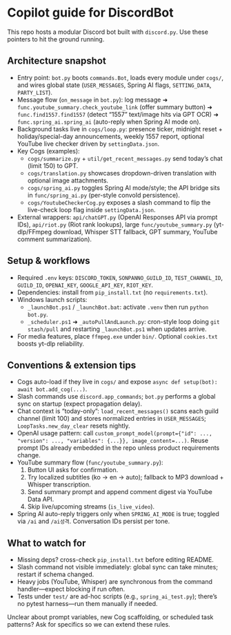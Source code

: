 # Copilot guide for DiscordBot

This repo hosts a modular Discord bot built with `discord.py`. Use these pointers to hit the ground running.

## Architecture snapshot

- Entry point: `bot.py` boots `commands.Bot`, loads every module under `cogs/`, and wires global state (`USER_MESSAGES`, Spring AI flags, `SETTING_DATA`, `PARTY_LIST`).
- Message flow (`on_message` in `bot.py`): log message ➜ `func.youtube_summary.check_youtube_link` (offer summary button) ➜ `func.find1557.find1557` (detect “1557” text/image hits via GPT OCR) ➜ `func.spring_ai.spring_ai` (auto-reply when Spring AI mode on).
- Background tasks live in `cogs/loop.py`: presence ticker, midnight reset + holiday/special-day announcements, weekly 1557 report, optional YouTube live checker driven by `settingData.json`.
- Key Cogs (examples):
  - `cogs/summarize.py` + `util/get_recent_messages.py` send today’s chat (limit 150) to GPT.
  - `cogs/translation.py` showcases dropdown-driven translation with optional image attachments.
  - `cogs/spring_ai.py` toggles Spring AI mode/style; the API bridge sits in `func/spring_ai.py` (per-style convoId persistence).
  - `cogs/YoutubeCheckerCog.py` exposes a slash command to flip the live-check loop flag inside `settingData.json`.
- External wrappers: `api/chatGPT.py` (OpenAI Responses API via prompt IDs), `api/riot.py` (Riot rank lookups), large `func/youtube_summary.py` (yt-dlp/FFmpeg download, Whisper STT fallback, GPT summary, YouTube comment summarization).

## Setup & workflows

- Required `.env` keys: `DISCORD_TOKEN`, `SONPANNO_GUILD_ID`, `TEST_CHANNEL_ID`, `GUILD_ID`, `OPENAI_KEY`, `GOOGLE_API_KEY`, `RIOT_KEY`.
- Dependencies: install from `pip_install.txt` (no `requirements.txt`).
- Windows launch scripts:
  - `_launchBot.ps1` / `_launchBot.bat`: activate `.venv` then run `python bot.py`.
  - `_scheduler.ps1` ➜ `_autoPullAndLaunch.py`: cron-style loop doing `git stash/pull` and restarting `_launchBot.ps1` when updates arrive.
- For media features, place `ffmpeg.exe` under `bin/`. Optional `cookies.txt` boosts yt-dlp reliability.

## Conventions & extension tips

- Cogs auto-load if they live in `cogs/` and expose `async def setup(bot): await bot.add_cog(...)`.
- Slash commands use `discord.app_commands`; `bot.py` performs a global sync on startup (expect propagation delay).
- Chat context is “today-only”: `load_recent_messages()` scans each guild channel (limit 100) and stores normalized entries in `USER_MESSAGES`; `LoopTasks.new_day_clear` resets nightly.
- OpenAI usage pattern: call `custom_prompt_model(prompt={"id": ..., "version": ..., "variables": {...}}, image_content=...)`. Reuse prompt IDs already embedded in the repo unless product requirements change.
- YouTube summary flow (`func/youtube_summary.py`):
  1. Button UI asks for confirmation.
  2. Try localized subtitles (ko → en → auto); fallback to MP3 download + Whisper transcription.
  3. Send summary prompt and append comment digest via YouTube Data API.
  4. Skip live/upcoming streams (`is_live_video`).
- Spring AI auto-reply triggers only when `SPRING_AI_MODE` is true; toggled via `/ai` and `/ai성격`. Conversation IDs persist per tone.

## What to watch for

- Missing deps? cross-check `pip_install.txt` before editing README.
- Slash command not visible immediately: global sync can take minutes; restart if schema changed.
- Heavy jobs (YouTube, Whisper) are synchronous from the command handler—expect blocking if run often.
- Tests under `test/` are ad-hoc scripts (e.g., `spring_ai_test.py`); there’s no pytest harness—run them manually if needed.

Unclear about prompt variables, new Cog scaffolding, or scheduled task patterns? Ask for specifics so we can extend these rules.
